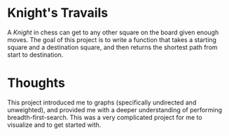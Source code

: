 # Knight's Travails

A _Knight_ in chess can get to any other square on the board given enough moves. The goal of this project is to write a function that takes a starting square and a destination square, and then returns the shortest path from start to destination.

# Thoughts

This project introduced me to graphs (specifically undirected and unweighted), and provided me with a deeper understanding of performing breadth-first-search. This was a very complicated project for me to visualize and to get started with.